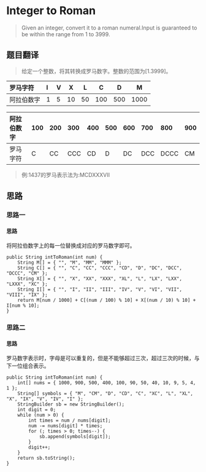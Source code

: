 # Integer to Roman #
>Given an integer, convert it to a roman numeral.Input is guaranteed to be within the range from 1 to 3999.

## 题目翻译 ##
>给定一个整数，将其转换成罗马数字。整数的范围为[1.3999]。

|罗马字符|I|V|X|L|C|D|M|
|:----    |:---|:----- |-----   |-----   |-----   | -----   |-----   |
|阿拉伯数字|1|5|10|50|100|500|1000|

|阿拉伯数字|100|200|300|400|500|600|700|800|900|
|:----    |:----- |:----- |:----- |:----- |:----- |:----- |:----- |:----- |:----- |
|罗马字符|C|CC|CCC|CD|D|DC|DCC|DCCC|CM|

>例:1437的罗马表示法为:MCDXXXVII

## 思路 ##

### 思路一  ###
#### 思路 ####
将阿拉伯数字上的每一位替换成对应的罗马数字即可。

```
public String intToRoman(int num) {
	String M[] = { "", "M", "MM", "MMM" };
	String C[] = { "", "C", "CC", "CCC", "CD", "D", "DC", "DCC", "DCCC", "CM" };
	String X[] = { "", "X", "XX", "XXX", "XL", "L", "LX", "LXX", "LXXX", "XC" };
	String I[] = { "", "I", "II", "III", "IV", "V", "VI", "VII", "VIII", "IX" };
	return M[num / 1000] + C[(num / 100) % 10] + X[(num / 10) % 10] + I[num % 10];
}
```

### 思路二 ###
#### 思路 ####
罗马数字表示时，字母是可以重复的，但是不能够超过三次，超过三次的时候，与下一位组合表示。

```
public String intToRoman(int num) {
	int[] nums = { 1000, 900, 500, 400, 100, 90, 50, 40, 10, 9, 5, 4, 1 };
	String[] symbols = { "M", "CM", "D", "CD", "C", "XC", "L", "XL", "X", "IX", "V", "IV", "I" };
	StringBuilder sb = new StringBuilder();
	int digit = 0;
	while (num > 0) {
		int times = num / nums[digit];
		num -= nums[digit] * times;
		for (; times > 0; times--) {
			sb.append(symbols[digit]);
		}
		digit++;
	}
	return sb.toString();
}
```